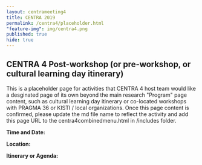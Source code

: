 ```yaml
---
layout: centrameeting4
title: CENTRA 2019
permalink: /centra4/placeholder.html
"feature-img": img/centra4.png
published: true
hide: true
---
```


## CENTRA 4 Post-workshop (or pre-workshop, or cultural learning day itinerary)

This is a placeholder page for activities that CENTRA 4 host team would like a desginated page of its own beyond the main research "Program" page content, such as cultural learning day itinerary or co-located workshops with PRAGMA 36 or KISTI / local organizations. Once this page content is confirmed, please update the md file name to reflect the activity and add this page URL to the centra4combinedmenu.html in /includes folder.

**Time and Date:** 
    
**Location:**   
  

**Itinerary or Agenda:**
  
<br>

  
